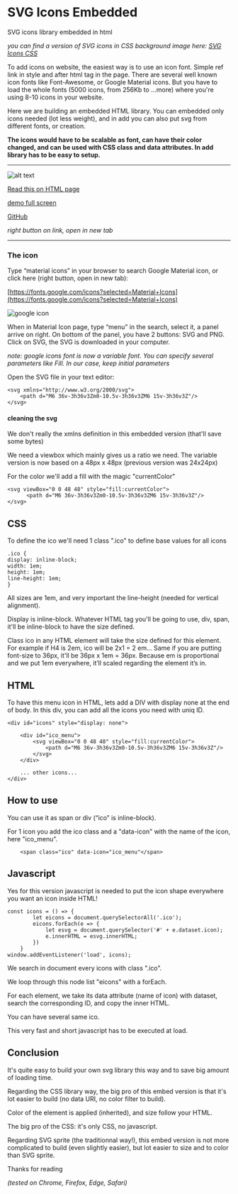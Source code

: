 # SVG Icons Embedded

SVG icons library embedded in html

*you can find a version of SVG icons in CSS background image here: [SVG Icons CSS](https://github.com/pierfarrugia/svgiconsCSS)*

To add icons on website, the easiest way is to use an icon font. Simple ref link in style and after html tag in the page. There
are several well known icon fonts like Font-Awesome, or Google Material icons. But you have to load the whole fonts (5000 icons,
from 256Kb to ...more) where you're using 8-10 icons in your website.

Here we are building an embedded HTML library. You can embedded only icons needed (lot less weight), and in add you can also put
svg from different fonts, or creation.

**The icons would have to be scalable as font, can have their color changed, and can be used with CSS class and data attributes.
In add library has to be easy to setup.**

---


![alt text](https://aonecommunication.ch/content/svgicons_embed/svgicons_embed.webp)

[Read this on HTML page](https://aonecommunication.ch/blog.html#svg_icons_embed)

[demo full screen](https://aonecommunication.ch/content/svgicons_embed/svgicons_embed.html)

[GitHub](https://github.com/pierfarrugia/svgicons_embed)

*right button on link, open in new tab*




---

### The icon

Type “material icons” in your browser to search Google Material icon, or click here (right button, open in new tab):

[https://fonts.google.com/icons?selected=Material+Icons](https://fonts.google.com/icons?selected=Material+Icons)

![google icon](https://aonecommunication.ch/content/svgicons_embed/materialIcon.webp)

When in Material Icon page, type “menu” in the search, select it, a panel arrive on right. On bottom of the panel, you have 2
buttons: SVG and PNG. Click on SVG, the SVG is downloaded in your computer.

*note: google icons font is now a variable font. You can specify several parameters like Fill. In our case, keep initial
parameters*

Open the SVG file in your text editor:

```
<svg xmlns="http://www.w3.org/2000/svg">
    <path d="M6 36v-3h36v3Zm0-10.5v-3h36v3ZM6 15v-3h36v3Z"/>
</svg>
```

#### cleaning the svg

We don't really the xmlns definition in this embedded version (that'll save some bytes)

We need a viewbox which mainly gives us a ratio we need. The variable version is now based on a 48px x 48px (previous version
was 24x24px)

For the color we'll add a fill with the magic "currentColor"

``` 
<svg viewBox="0 0 48 48" style="fill:currentColor">
      <path d="M6 36v-3h36v3Zm0-10.5v-3h36v3ZM6 15v-3h36v3Z"/>
</svg> 
```

CSS
---

To define the ico we'll need 1 class ".ico" to define base values for all icons

```
.ico {
display: inline-block;
width: 1em;
height: 1em;
line-height: 1em;
}
```

All sizes are 1em, and very important the line-height (needed for vertical alignment).

Display is inline-block. Whatever HTML tag you'll be going to use, div, span, it'll be inline-block to have the size defined.

Class ico in any HTML element will take the size defined for this element. For example if H4 is 2em,
ico will be 2x1 = 2 em… Same if you are putting font-size to 36px, it'll be 36px x 1em = 36px. Because em is proportional and we
put 1em everywhere, it’ll scaled regarding the element it’s in.


HTML
---

To have this menu icon in HTML, lets add a DIV with display none at the end of body. In this div, you can add all the icons you
need with uniq ID.

```
<div id="icons" style="display: none">

    <div id="ico_menu">
        <svg viewBox="0 0 48 48" style="fill:currentColor">
            <path d="M6 36v-3h36v3Zm0-10.5v-3h36v3ZM6 15v-3h36v3Z"/>
        </svg>
    </div>

    ... other icons...
</div>
```

How to use
----------

You can use it as span or div (“ico” is inline-block).

For 1 icon you add the ico class and a "data-icon" with the name of the icon, here "ico_menu".

```
    <span class="ico" data-icon="ico_menu"</span>
```

Javascript
----------

Yes for this version javascript is needed to put the icon shape everywhere you want an icon inside HTML!

```
const icons = () => {
        let eicons = document.querySelectorAll('.ico');
        eicons.forEach(e => {
            let esvg = document.querySelector('#' + e.dataset.icon);
            e.innerHTML = esvg.innerHTML;
        })
    }
window.addEventListener('load', icons);
```

We search in document every icons with class ".ico".

We loop through this node list "eicons" with a forEach.

For each element, we take its data attribute (name of icon) with dataset, search the corresponding ID, and copy the inner HTML.

You can have several same ico.

This very fast and short javascript has to be executed at load.


Conclusion
----------

It's quite easy to build your own svg library this way and to save big amount of loading time.

Regarding the CSS library way, the big pro of this embed version is that it's lot easier to build (no data URI, no color filter
to build).

Color of the element is applied (inherited), and size follow your HTML.

The big pro of the CSS: it's only CSS, no javascript.

Regarding SVG sprite (the traditionnal way!), this embed version is not more complicated to build (even slightly easier), but
lot easier to size and to color than SVG sprite.

Thanks for reading

_(tested on Chrome, Firefox, Edge, Safari)_
